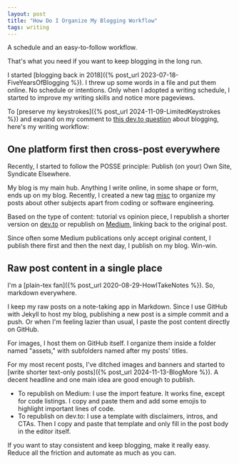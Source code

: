 ```yaml
---
layout: post
title: "How Do I Organize My Blogging Workflow"
tags: writing
---
```


A schedule and an easy-to-follow workflow.

That's what you need if you want to keep blogging in the long run.

I started [blogging back in 2018]({% post_url 2023-07-18-FiveYearsOfBlogging %}). I threw up some words in a file and put them online. No schedule or intentions. Only when I adopted a writing schedule, I started to improve my writing skills and notice more pageviews. 

To [preserve my keystrokes]({% post_url 2024-11-09-LimitedKeystrokes %}) and expand on my comment to [this dev.to question](https://dev.to/olgabraginskaya/how-do-you-organize-your-blogging-workflow-18d4) about blogging, here's my writing workflow:

## One platform first then cross-post everywhere

Recently, I started to follow the POSSE principle: Publish (on your) Own Site, Syndicate Elsewhere.

My blog is my main hub. Anything I write online, in some shape or form, ends up on my blog. Recently, I created a new tag [misc](/tags/misc) to organize my posts about other subjects apart from coding or software engineering.

Based on the type of content: tutorial vs opinion piece, I republish a shorter version on [dev.to](https://dev.to/canro91) or republish on [Medium](https://medium.com/@iamcesaraguirre), linking back to the original post.

Since often some Medium publications only accept original content, I publish there first and then the next day, I publish on my blog. Win-win.

## Raw post content in a single place

I'm a [plain-tex fan]({% post_url 2020-08-29-HowITakeNotes %}). So, markdown everywhere.

I keep my raw posts on a note-taking app in Markdown. Since I use GitHub with Jekyll to host my blog, publishing a new post is a simple commit and a push. Or when I'm feeling lazier than usual, I paste the post content directly on GitHub.

For images, I host them on GitHub itself. I organize them inside a folder named "assets," with subfolders named after my posts' titles.

For my most recent posts, I've ditched images and banners and started to [write shorter text-only posts]({% post_url 2024-11-13-BlogMore %}). A decent headline and one main idea are good enough to publish.

* To republish on Medium: I use the import feature. It works fine, except for code listings. I copy and paste them and add some emojis to highlight important lines of code.
* To republish on dev.to: I use a template with disclaimers, intros, and CTAs. Then I copy and paste that template and only fill in the post body in the editor itself.

If you want to stay consistent and keep blogging, make it really easy. Reduce all the friction and automate as much as you can.
